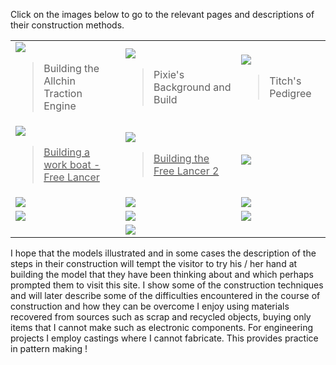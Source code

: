 Click on the images below to go to the relevant pages and descriptions of their construction methods.

<div align="center" class="image-table">
	<table>
		<tr>
			<td class="col3">
				<a href="buildallchin">
					<img src="/jgdr20/assets/jmm/afinishedallchin.jpg">
				</a>
				<blockquote>Building the Allchin Traction Engine</blockquote>
			</td>
			<td class="col3">
				<a href="pixiesbackground">
					<img src="/jgdr20/assets/jmm/pixie2.jpg">
				</a>
				<blockquote>Pixie's Background and Build</blockquote>
			</td>
			<td class="col3">
				<a href="tichspedigree">
					<img src="/jgdr20/assets/jmm/tichrejuvenated1.jpg">
				</a>
				<blockquote>Titch's Pedigree</blockquote>
			</td>
		</tr>
		<tr>
			<td>
				<a href="buildingworkboat">
					<img src="/jgdr20/assets/jmm/finished.JPG">
					<blockquote> Building a work boat - Free Lancer</blockquote>
				</a>
			</td>
			<td>
				<a href="buildingfreelancer2">
					<img src="/jgdr20/assets/jmm/lancer2afloat.jpg">
					<blockquote> Building the Free Lancer 2</blockquote>
				</a>
			</td>
			<td>
				<a href="yacht">
					<img src="/jgdr20/assets/jmm/littleandlarge.jpg">
				</a>
			</td>
		</tr>
		<tr>
			<td>
				<a href="buildingthepusherold">
					<img src="/jgdr20/assets/jmm/Egrete1.jpg">
				</a>
			</td>
			<td>
				<a href="buildingthesilhouette">
					<img src="/jgdr20/assets/jmm/silbow2.JPG">
				</a>
			</td>
			<td>
				<a href="buildingsmallpusher">
					<img src="/jgdr20/assets/jmm/smpushsternview3.jpg">
				</a>
			</td>
		</tr>
		<tr>
			<td>
				<a href="workshops">
					<img src="/jgdr20/assets/jmm/Workshop222.jpg">
				</a>
			</td>
			<td>
				<a href="workshoptoolsetc">
					<img src="/jgdr20/assets/jmm/4tool5.jpg">
				</a>
			</td>
			<td>
				<a href="buildingpilotcutter">
					<img src="/jgdr20/assets/jmm/pilotdecbeams_installed.JPG">
				</a>
			</td>
		</tr>
		<tr>
			<td class="empty"></td>
			<td>
				<a href="oogauge">
					<img src="/jgdr20/assets/jmm/the16x10lookingnorth.jpg">
				</a>
			</td>
			<td class="empty"></td>
		</tr>
	</table>
</div>

I hope that the models illustrated and in some cases the description of the steps in their construction will tempt the visitor to try his / her hand at building the model that they have been thinking about and which perhaps prompted them to visit this site. I show some of the construction techniques and will later describe some of the difficulties encountered in the course of construction and how they can be overcome
I enjoy using materials recovered from sources such as scrap and recycled objects, buying only items that I cannot make such as electronic components. For engineering projects I employ castings where I cannot fabricate. This provides practice in pattern making !